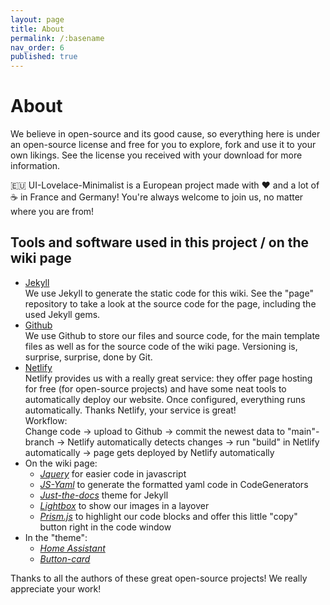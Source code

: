 ```yaml
---
layout: page
title: About
permalink: /:basename
nav_order: 6
published: true
---
```


# About  
We believe in open-source and its good cause, so everything here is under an open-source license and free for you to explore, fork and use it to your own likings. See the license you received with your download for more information.  

🇪🇺 UI-Lovelace-Minimalist is a European project made with ❤️ and a lot of ☕ in France and Germany! You're always welcome to join us, no matter where you are from!

## Tools and software used in this project / on the wiki page  
* [Jekyll](https://jekyllrb.com/)  
  We use Jekyll to generate the static code for this wiki. See the "page" repository to take a look at the source code for the page, including the used Jekyll gems.
* [Github](https://github.com)  
  We use Github to store our files and source code, for the main template files as well as for the source code of the wiki page. Versioning is, surprise, surprise, done by Git.
* [Netlify](https://www.netlify.com/)  
  Netlify provides us with a really great service: they offer page hosting for free (for open-source projects) and have some neat tools to automatically deploy our website. Once configured, everything runs automatically. Thanks Netlify, your service is great!  
  Workflow:  
  Change code -> upload to Github -> commit the newest data to "main"-branch -> Netlify automatically detects changes -> run "build" in Netlify automatically -> page gets deployed by Netlify automatically
* On the wiki page:  
  * <i>[Jquery](https://jquery.com/)</i> for easier code in javascript  
  * <i>[JS-Yaml](https://github.com/nodeca/js-yaml)</i> to generate the formatted yaml code in CodeGenerators  
  * <i>[Just-the-docs](https://github.com/pmarsceill/just-the-docs)</i> theme for Jekyll  
  * <i>[Lightbox](https://lokeshdhakar.com/projects/lightbox2/)</i> to show our images in a layover  
  * <i>[Prism.js](https://prismjs.com/)</i> to highlight our code blocks and offer this little "copy" button right in the code window  
* In the "theme":
  * <i>[Home Assistant](https://www.home-assistant.io/)</i>  
  * <i>[Button-card](https://github.com/custom-cards/button-card)</i>  

Thanks to all the authors of these great open-source projects! We really appreciate your work!  
